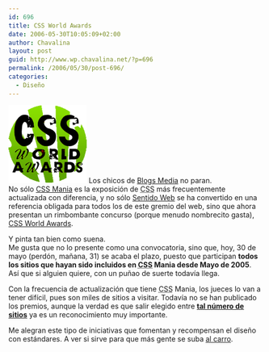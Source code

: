 ```yaml
---
id: 696
title: CSS World Awards
date: 2006-05-30T10:05:09+02:00
author: Chavalina
layout: post
guid: http://www.wp.chavalina.net/?p=696
permalink: /2006/05/30/post-696/
categories:
  - Diseño
---
```

<img class="imgizqda" src="/imagenes/fotos/css-world-awards-logo.gif" alt="CSS World Awards" /> Los chicos de <a href="http://blogsmedia.com/" target="_blank">Blogs Media</a> no paran.  
No s&oacute;lo <a href="http://cssmania.com/" target="_blank">CSS Mania</a> es la exposici&oacute;n de <acronym title="Cascade Style Sheets">CSS</acronym> más frecuentemente actualizada con diferencia, y no s&oacute;lo <a href="http://sentidoweb.com/" target="_blank">Sentido Web</a> se ha convertido en una referencia obligada para todos los de este gremio del web, sino que ahora presentan un rimbombante concurso (porque menudo nombrecito gasta), <a href="http://awards.cssmania.com/" target="_blank">CSS World Awards</a>.

Y pinta tan bien como suena.  
Me gusta que no lo presente como una convocatoria, sino que, hoy, 30 de mayo (perd&oacute;n, ma&ntilde;ana, 31) se acaba el plazo, puesto que participan **todos los sitios que hayan sido incluidos en <acronym title="Cascade Style Sheets">CSS</acronym> Mania desde Mayo de 2005**. As&iacute; que si alguien quiere, con un pu&ntilde;ao de suerte todav&iacute;a llega.

Con la frecuencia de actualizaci&oacute;n que tiene <acronym title="Cascade Style Sheets">CSS</acronym> Mania, los jueces lo van a tener dif&iacute;cil, pues son miles de sitios a visitar. Todav&iacute;a no se han publicado los premios, aunque la verdad es que salir elegido entre **<a href="http://cssmania.com/galleries/" target="_blank">tal n&uacute;mero de sitios</a>** ya es un reconocimiento muy importante.

Me alegran este tipo de iniciativas que fomentan y recompensan el dise&ntilde;o con estándares. A ver si sirve para que más gente se suba <a href="http://www.w3.org/" target="_blank">al carro</a>.